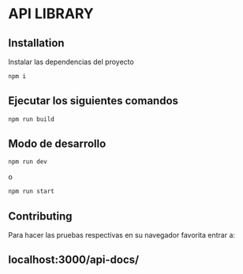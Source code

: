 # API LIBRARY


## Installation

Instalar las dependencias del proyecto

```bash
npm i
```

## Ejecutar los siguientes comandos

```bash
npm run build
```
## Modo de desarrollo
```bash
npm run dev
```

o

```bash
npm run start
```

## Contributing

Para hacer las pruebas respectivas en su navegador favorita entrar a:

## localhost:3000/api-docs/


